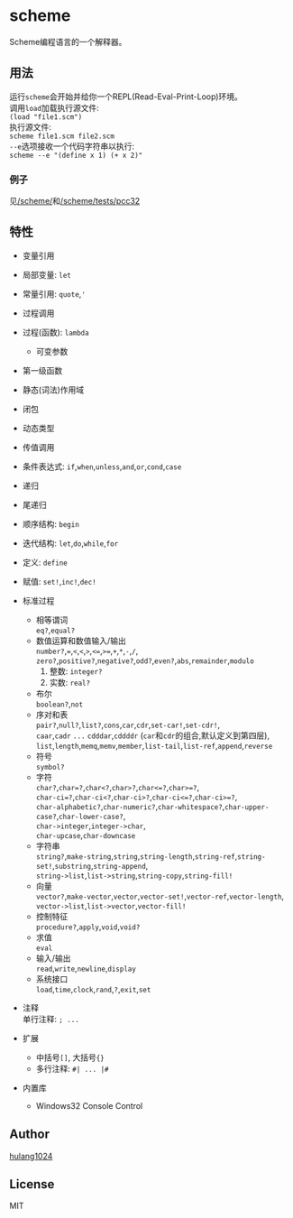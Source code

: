 # scheme
Scheme编程语言的一个解释器。


## 用法
运行`scheme`会开始并给你一个REPL(Read-Eval-Print-Loop)环境。  
调用`load`加载执行源文件:  
`(load "file1.scm")`  
执行源文件:  
`scheme file1.scm file2.scm`  
`--e`选项接收一个代码字符串以执行:  
`scheme --e "(define x 1) (+ x 2)"`  
### 例子
见[/scheme/](https://github.com/hulang1024/Lisp-programs/tree/master/scheme)和[/scheme/tests/pcc32](https://github.com/hulang1024/Lisp-programs/tree/master/scheme/tests/pcc32)


## 特性
* 变量引用
* 局部变量: `let`
* 常量引用: `quote`,`'`  
* 过程调用
* 过程(函数): `lambda`  
    + 可变参数  
* 第一级函数  
* 静态(词法)作用域
* 闭包
* 动态类型
* 传值调用
* 条件表达式: `if`,`when`,`unless`,`and`,`or`,`cond`,`case`
* 递归
* 尾递归
* 顺序结构: `begin`
* 迭代结构: `let`,`do`,`while`,`for`
* 定义: `define`
* 赋值: `set!`,`inc!`,`dec!`

* 标准过程
    + 相等谓词  
        `eq?`,`equal?`
    + 数值运算和数值输入/输出  
        `number?`,`=`,`<`,`<`,`>`,`<=`,`>=`,`+`,`*`,`-`,`/`,  
        `zero?`,`positive?`,`negative?`,`odd?`,`even?`,`abs`,`remainder`,`modulo`
       1. 整数: `integer?`
       2. 实数: `real?`
    + 布尔  
        `boolean?`,`not`
    + 序对和表  
        `pair?`,`null?`,`list?`,`cons`,`car`,`cdr`,`set-car!`,`set-cdr!`,  
        `caar`,`cadr` `...` `cdddar`,`cddddr` (`car`和`cdr`的组合,默认定义到第四层),  
        `list`,`length`,`memq`,`memv`,`member`,`list-tail`,`list-ref`,`append`,`reverse`
    + 符号  
        `symbol?`
    + 字符  
        `char?`,`char=?`,`char<?`,`char>?`,`char<=?`,`char>=?`,  
        `char-ci=?`,`char-ci<?`,`char-ci>?`,`char-ci<=?`,`char-ci>=?`,  
        `char-alphabetic?`,`char-numeric?`,`char-whitespace?`,`char-upper-case?`,`char-lower-case?`,  
        `char->integer`,`integer->char`,  
        `char-upcase`,`char-downcase`
    + 字符串    
        `string?`,`make-string`,`string`,`string-length`,`string-ref`,`string-set!`,`substring`,`string-append`,  
        `string->list`,`list->string`,`string-copy`,`string-fill!`
    + 向量  
        `vector?`,`make-vector`,`vector`,`vector-set!`,`vector-ref`,`vector-length`,  
        `vector->list`,`list->vector`,`vector-fill!`
    + 控制特征  
        `procedure?`,`apply`,`void`,`void?`
    + 求值  
        `eval`
    + 输入/输出  
        `read`,`write`,`newline`,`display`
    + 系统接口  
        `load`,`time`,`clock`,`rand`,`?`,`exit`,`set`
* 注释  
  单行注释: `; ...`  

* 扩展  
    + 中括号`[]`, 大括号`{}`  
    + 多行注释: `#| ... |#`  

* 内置库  
    + Windows32 Console Control


Author
-------
[hulang1024](https://github.com/hulang1024)


License
-------
MIT
